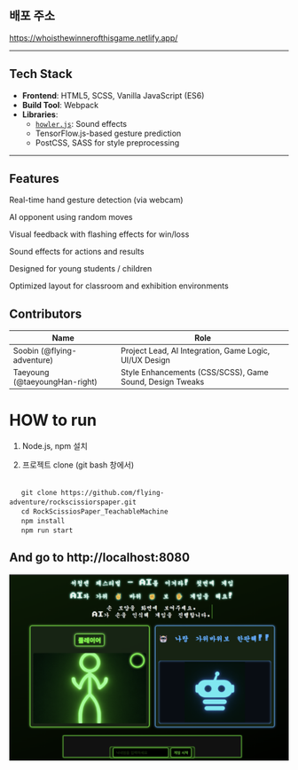 ## 배포 주소
https://whoisthewinnerofthisgame.netlify.app/

---

## Tech Stack

- **Frontend**: HTML5, SCSS, Vanilla JavaScript (ES6)
- **Build Tool**: Webpack
- **Libraries**:
  - [`howler.js`](https://github.com/goldfire/howler.js): Sound effects
  - TensorFlow.js-based gesture prediction
  - PostCSS, SASS for style preprocessing

---

## Features
Real-time hand gesture detection (via webcam)

AI opponent using random moves

Visual feedback with flashing effects for win/loss

Sound effects for actions and results

Designed for young students / children

Optimized layout for classroom and exhibition environments

## Contributors

| Name                      | Role                                          |
|---------------------------|-----------------------------------------------|
| Soobin (@flying-adventure)       | Project Lead, AI Integration, Game Logic,  UI/UX Design |
| Taeyoung (@taeyoungHan-right)   | Style Enhancements (CSS/SCSS), Game Sound, Design Tweaks |

 
  
<h1>HOW to run</h1>

1. Node.js, npm 설치

2. 프로젝트 clone
(git bash 창에서)
<code>
   git clone https://github.com/flying-adventure/rockscissiorspaper.git
   cd RockScissiosPaper_TeachableMachine
   npm install
   npm run start
</code>
<h2>And go to http://localhost:8080</h2>

![alt text](image.png)
